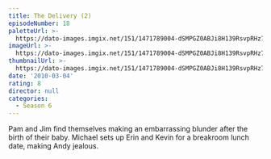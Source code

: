 ```yaml
---
title: The Delivery (2)
episodeNumber: 18
paletteUrl: >-
  https://dato-images.imgix.net/151/1471789004-dSMPGZ0ABJi8H139RsvpRHz7wka.jpg?auto=enhance&ch=DPR%2CWidth&palette=json
imageUrl: >-
  https://dato-images.imgix.net/151/1471789004-dSMPGZ0ABJi8H139RsvpRHz7wka.jpg?auto=compress%2Cformat&ch=DPR%2CWidth&w=500
thumbnailUrl: >-
  https://dato-images.imgix.net/151/1471789004-dSMPGZ0ABJi8H139RsvpRHz7wka.jpg?auto=enhance&ch=DPR%2CWidth&fit=crop&fm=jpg&h=280&w=500
date: '2010-03-04'
rating: 8
director: null
categories:
  - Season 6
---
```


Pam and Jim find themselves making an embarrassing blunder after the birth of their baby. Michael sets up Erin and Kevin for a breakroom lunch date, making Andy jealous.